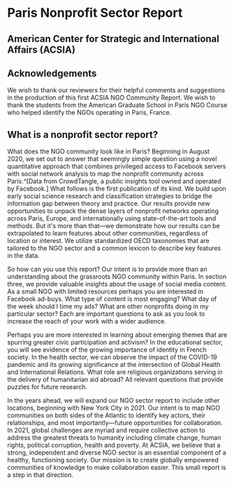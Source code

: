 
# Paris Nonprofit Sector Report

## American Center for Strategic and International Affairs (ACSIA)


## Acknowledgements 
 
We wish to thank our reviewers for their helpful comments and suggestions in the production of this first ACSIA NGO Community Report. We wish to thank the students from the American Graduate School in Paris NGO Course who helped identify the NGOs operating in Paris, France.

## What is a nonprofit sector report?

What does the NGO community look like in Paris? Beginning in August 2020, we set out to answer that seemingly simple question using a novel quantitative approach that combines privileged access to Facebook servers with social network analysis to map the nonprofit community across Paris.^[Data from CrowdTangle, a public insights tool owned and operated by Facebook.] What follows is the first publication of its kind. We build upon early social science research and classification strategies to bridge the information gap between theory and practice.  Our results provide new opportunities to unpack the dense layers of nonprofit networks operating across Paris, Europe, and internationally using state-of-the-art tools and methods. But it's more than that—we demonstrate how our results can be extrapolated to learn features about other communities, regardless of location or interest. We utilize standardized OECD taxonomies that are tailored to the NGO sector and a common lexicon to describe key features in the data.

So how can you use this report? Our intent is to provide more than an understanding about the grassroots NGO community within Paris. In section three, we provide valuable insights about the usage of social media content. As a small NGO with limited resources perhaps you are interested in Facebook ad-buys. What type of content is most engaging? What day of the week should I time my ads? What are other nonprofits doing in my particular sector? Each are important questions to ask as you look to increase the reach of your work with a wider audience. 

Perhaps you are more interested in learning about emerging themes that are spurring greater civic participation and activism? In the educational sector, you will see evidence of the growing importance of identity in French society. In the health sector, we can observe the impact of the COVID-19 pandemic and its growing significance at the intersection of Global Health and International Relations. What role are religious organizations serving in the delivery of humanitarian aid abroad? All relevant questions that provide puzzles for future research. 

In the years ahead, we will expand our NGO sector report to include other locations, beginning with New York City in 2021. Our intent is to map NGO communities on both sides of the Atlantic to identify key actors, their relationships, and most importantly—future opportunities for collaboration. In 2021, global challenges are myriad and require collective action to address the greatest threats to humanity including climate change, human rights, political corruption, health and poverty. At ACSIA, we believe that a strong, independent and diverse NGO sector is an essential component of a healthy, functioning society. Our mission is to create globally empowered communities of knowledge to make collaboration easier. This small report is a step in that direction.  
